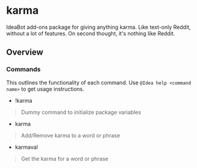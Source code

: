 # karma
IdeaBot add-ons package for giving anything karma.
Like text-only Reddit, without a lot of features.
On second thought, it's nothing like Reddit.

## Overview ##

### Commands ###
This outlines the functionality of each command.
Use `@Idea help <command name>` to get usage instructions.

* !karma
> Dummy command to initialize package variables

* karma
> Add/Remove karma to a word or phrase

* karmaval
> Get the karma for a word or phrase
